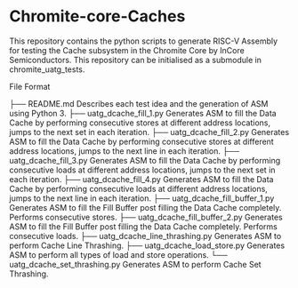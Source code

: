 # Chromite-core-Caches
This repository contains the python scripts to generate RISC-V Assembly for testing the Cache subsystem in the Chromite Core by InCore Semiconductors.
This repository can be initialised as a submodule in chromite_uatg_tests.

File Format

├── README.md 
    Describes each test idea and the generation of ASM using Python 3.
├── uatg_dcache_fill_1.py 
    Generates ASM to fill the Data Cache by performing consecutive stores at different address locations, jumps to the next set in each iteration.
├── uatg_dcache_fill_2.py 
    Generates ASM to fill the Data Cache by performing consecutive stores at different address locations, jumps to the next line in each iteration.
├── uatg_dcache_fill_3.py 
    Generates ASM to fill the Data Cache by performing consecutive loads at different address locations, jumps to the next set in each iteration.
├── uatg_dcache_fill_4.py 
    Generates ASM to fill the Data Cache by performing consecutive loads at different address locations, jumps to the next line in each iteration.
├── uatg_dcache_fill_buffer_1.py 
    Generates ASM to fill the Fill Buffer post filling the Data Cache completely. Performs consecutive stores.
├── uatg_dcache_fill_buffer_2.py 
    Generates ASM to fill the Fill Buffer post filling the Data Cache completely. Performs consecutive loads.
├── uatg_dcache_line_thrashing.py 
    Generates ASM to perform Cache Line Thrashing.
├── uatg_dcache_load_store.py 
    Generates ASM to perform all types of load and store operations.
└── uatg_dcache_set_thrashing.py 
    Generates ASM to perform Cache Set Thrashing.
